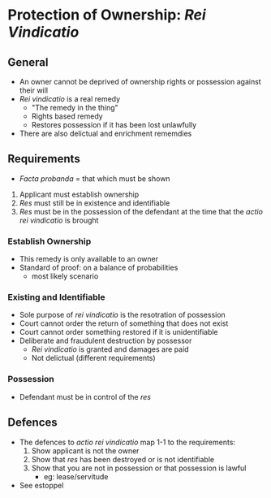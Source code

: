 # Protection of Ownership: *Rei Vindicatio*

## General
- An owner cannot be deprived of ownership rights or possession against their
    will
- *Rei vindicatio* is a real remedy
    - "The remedy in the thing"
    - Rights based remedy
    - Restores possession if it has been lost unlawfully
- There are also delictual and enrichment rememdies


## Requirements
- *Facta probanda* = that which must be shown
1. Applicant must establish ownership
2. *Res* must still be in existence and identifiable
3. *Res* must be in the possession of the defendant at the time that the *actio
   rei vindicatio* is brought


### Establish Ownership
- This remedy is only available to an owner
- Standard of proof: on a balance of probabilities
    - most likely scenario


### Existing and Identifiable
- Sole purpose of *rei vindicatio* is the resotration of possession
- Court cannot order the return of something that does not exist
- Court cannot order something restored if it is unidentifiable
- Deliberate and fraudulent destruction by possessor
    - *Rei vindicatio* is granted and damages are paid
    - Not delictual (different requirements)


### Possession
- Defendant must be in control of the *res*


## Defences
- The defences to *actio rei vindicatio* map 1-1 to the requirements:
    1. Show applicant is not the owner
    2. Show that *res* has been destroyed or is not identifiable
    3. Show that you are not in possession or that possession is lawful
        - eg: lease/servitude
- See estoppel
